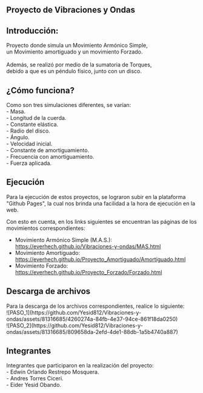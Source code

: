 ## Proyecto de Vibraciones y Ondas
<h2 align="left">Introducción:</h2>
Proyecto donde simula un Movimiento Armónico Simple, <br> un Movimiento amortiguado y un movimiento Forzado. <br><br>
Además, se realizó por medio de la sumatoria de Torques, <br> debido a que es un péndulo físico, junto con un disco.


<h2 align="left">¿Cómo funciona?</h2>
Como son tres simulaciones diferentes, se varían: <br>
- Masa. <br>
- Longitud de la cuerda. <br>
- Constante elástica. <br>
- Radio del disco. <br>
- Ángulo. <br>
- Velocidad inicial. <br>
- Constante de amortiguamiento. <br>
- Frecuencia con amortiguamiento. <br>
- Fuerza aplicada. <br>

<h2 align="left">Ejecución</h2>
Para la ejecución de estos proyectos, se lograron subir en la plataforma "Github Pages",
la cual nos brinda una facilidad a la hora de ejecución en la web.

Con esto en cuenta, en los links siguientes se encuentran las páginas de los movimientos correspondientes: <br>
- Movimiento Armónico Simple (M.A.S.): https://everhech.github.io/Vibraciones-y-ondas/MAS.html <br>
- Movimiento Amortiguado: https://everhech.github.io/Proyecto_Amortiguado/Amortiguado.html <br>
- Movimiento Forzado: https://everhech.github.io/Proyecto_Forzado/Forzado.html <br>


<h2 align="left">Descarga de archivos</h2>
Para la descarga de los archivos correspondientes, realice lo siguiente: <br>
![PASO_1](https://github.com/Yesid812/Vibraciones-y-ondas/assets/81316685/4260274a-84fb-4e37-94ce-861f18da0250) <br>
![PASO_2](https://github.com/Yesid812/Vibraciones-y-ondas/assets/81316685/809658da-2efd-4de1-88db-1a5b4740a887) <br>



<h2 align="left">Integrantes</h2>
Integrantes que participaron en la realización del proyecto: <br>
- Edwin Orlando Restrepo Mosquera.  <br>
- Andres Torres Ciceri.  <br>
- Eider Yesid Obando.  <br>
